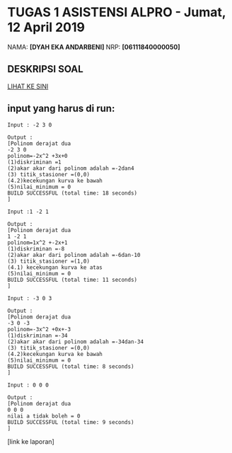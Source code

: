 # TUGAS 1 ASISTENSI ALPRO - Jumat, 12 April 2019
NAMA: **[DYAH EKA ANDARBENI]**
NRP: **[06111840000050]**

## DESKRIPSI SOAL
[LIHAT KE SINI](https://github.com/asistensi-matematika/tugas1/blob/master/readme.ipynb)


## input yang harus di run:
~~~~
Input : -2 3 0

Output :
[Polinom derajat dua
-2 3 0
polinom=-2x^2 +3x+0
(1)diskriminan =1
(2)akar akar dari polinom adalah =-2dan4
(3) titik_stasioner =(0,0)
(4.2)kecekungan kurva ke bawah
(5)nilai_minimum = 0
BUILD SUCCESSFUL (total time: 18 seconds)
]
~~~~
~~~~
Input :1 -2 1

Output :
[Polinom derajat dua
1 -2 1
polinom=1x^2 +-2x+1
(1)diskriminan =-8
(2)akar akar dari polinom adalah =-6dan-10
(3) titik_stasioner =(1,0)
(4.1) kecekungan kurva ke atas
(5)nilai_minimum = 0
BUILD SUCCESSFUL (total time: 11 seconds)
]
~~~~
~~~~
Input : -3 0 3

Output :
[Polinom derajat dua
-3 0 -3
polinom=-3x^2 +0x+-3
(1)diskriminan =-34
(2)akar akar dari polinom adalah =-34dan-34
(3) titik_stasioner =(0,0)
(4.2)kecekungan kurva ke bawah
(5)nilai_minimum = 0
BUILD SUCCESSFUL (total time: 8 seconds)
]
~~~~
~~~~
Input : 0 0 0

Output :
[Polinom derajat dua
0 0 0
nilai a tidak boleh = 0
BUILD SUCCESSFUL (total time: 9 seconds)
]
~~~~

[link ke laporan]
